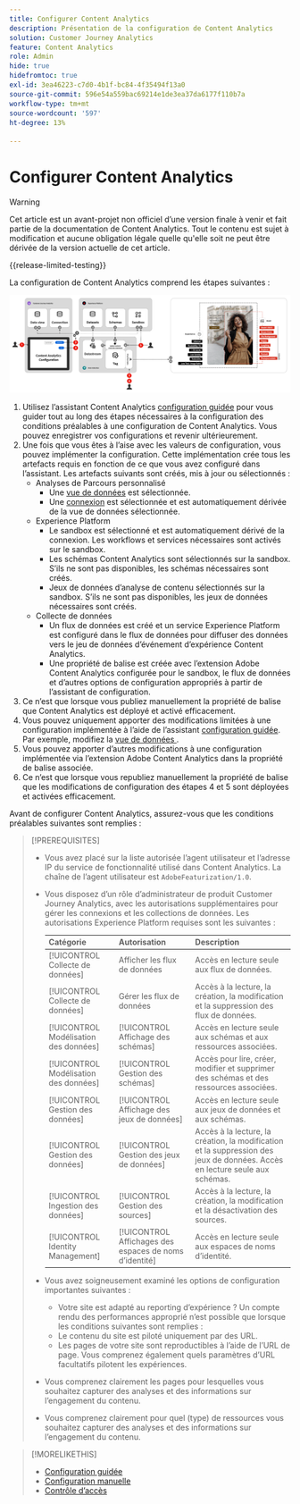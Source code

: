 ```yaml
---
title: Configurer Content Analytics
description: Présentation de la configuration de Content Analytics
solution: Customer Journey Analytics
feature: Content Analytics
role: Admin
hide: true
hidefromtoc: true
exl-id: 3ea46223-c7d0-4b1f-bc84-4f35494f13a0
source-git-commit: 596e54a559bac69214e1de3ea37da6177f110b7a
workflow-type: tm+mt
source-wordcount: '597'
ht-degree: 13%

---
```


# Configurer Content Analytics

>[!WARNING]
>
>Cet article est un avant-projet non officiel d’une version finale à venir et fait partie de la documentation de Content Analytics. Tout le contenu est sujet à modification et aucune obligation légale quelle qu&#39;elle soit ne peut être dérivée de la version actuelle de cet article.
>

{{release-limited-testing}}

La configuration de Content Analytics comprend les étapes suivantes :

![Configuration de Content Analytics](../assets/aca-configuration.svg)

1. Utilisez l’assistant Content Analytics [configuration guidée](guided.md) pour vous guider tout au long des étapes nécessaires à la configuration des conditions préalables à une configuration de Content Analytics. Vous pouvez enregistrer vos configurations et revenir ultérieurement.
1. Une fois que vous êtes à l’aise avec les valeurs de configuration, vous pouvez implémenter la configuration. Cette implémentation crée tous les artefacts requis en fonction de ce que vous avez configuré dans l’assistant. Les artefacts suivants sont créés, mis à jour ou sélectionnés :
   * Analyses de Parcours personnalisé
      * Une [vue de données](/help/data-views/data-views.md) est sélectionnée.
      * Une [connexion](/help/connections/overview.md) est sélectionnée et est automatiquement dérivée de la vue de données sélectionnée.
   * Experience Platform
      * Le sandbox est sélectionné et est automatiquement dérivé de la connexion. Les workflows et services nécessaires sont activés sur le sandbox.
      * Les schémas Content Analytics sont sélectionnés sur la sandbox. S’ils ne sont pas disponibles, les schémas nécessaires sont créés.
      * Jeux de données d’analyse de contenu sélectionnés sur la sandbox. S’ils ne sont pas disponibles, les jeux de données nécessaires sont créés.
   * Collecte de données
      * Un flux de données est créé et un service Experience Platform est configuré dans le flux de données pour diffuser des données vers le jeu de données d’événement d’expérience Content Analytics.
      * Une propriété de balise est créée avec l’extension Adobe Content Analytics configurée pour le sandbox, le flux de données et d’autres options de configuration appropriés à partir de l’assistant de configuration.
1. Ce n’est que lorsque vous publiez manuellement la propriété de balise que Content Analytics est déployé et activé efficacement.
1. Vous pouvez uniquement apporter des modifications limitées à une configuration implémentée à l’aide de l’assistant [configuration guidée](guided.md). Par exemple, modifiez la [ vue de données ](/help/data-views/data-views.md).
1. Vous pouvez apporter d’autres modifications à une configuration implémentée via l’extension Adobe Content Analytics [](https://experienceleague.adobe.com/en/docs/experience-platform/tags/extensions/client/content-analytics/overview) dans la propriété de balise associée.
1. Ce n’est que lorsque vous republiez manuellement la propriété de balise que les modifications de configuration des étapes 4 et 5 sont déployées et activées efficacement.


Avant de configurer Content Analytics, assurez-vous que les conditions préalables suivantes sont remplies :


>[!PREREQUISITES]
>
>* Vous avez placé sur la liste autorisée l’agent utilisateur et l’adresse IP du service de fonctionnalité utilisé dans Content Analytics. La chaîne de l’agent utilisateur est `AdobeFeaturization/1.0`.
>* Vous disposez d’un rôle d’administrateur de produit Customer Journey Analytics, avec les autorisations supplémentaires pour gérer les connexions et les collections de données. Les autorisations Experience Platform requises sont les suivantes :
>  
>   | Catégorie | Autorisation | Description |
>   |---|---|---|
>   | [!UICONTROL Collecte de données] | Afficher les flux de données | Accès en lecture seule aux flux de données. |
>   | [!UICONTROL Collecte de données] | Gérer les flux de données | Accès à la lecture, la création, la modification et la suppression des flux de données. |
>   | [!UICONTROL Modélisation des données] | [!UICONTROL Affichage des schémas] | Accès en lecture seule aux schémas et aux ressources associées. |
>   | [!UICONTROL Modélisation des données] | [!UICONTROL Gestion des schémas] | Accès pour lire, créer, modifier et supprimer des schémas et des ressources associées. |
>   | [!UICONTROL Gestion des données] | [!UICONTROL Affichage des jeux de données] | Accès en lecture seule aux jeux de données et aux schémas. |
>   | [!UICONTROL Gestion des données] | [!UICONTROL Gestion des jeux de données] | Accès à la lecture, la création, la modification et la suppression des jeux de données. Accès en lecture seule aux schémas. |
>   | [!UICONTROL Ingestion des données] | [!UICONTROL Gestion des sources] | Accès à la lecture, la création, la modification et la désactivation des sources. |
>   | [!UICONTROL Identity Management] | [!UICONTROL Affichages des espaces de noms d’identité] | Accès en lecture seule aux espaces de noms d’identité. |
>
>* Vous avez soigneusement examiné les options de configuration importantes suivantes :
>
>   * Votre site est adapté au reporting d’expérience ? Un compte rendu des performances approprié n’est possible que lorsque les conditions suivantes sont remplies :
>   * Le contenu du site est piloté uniquement par des URL.
>   * Les pages de votre site sont reproductibles à l’aide de l’URL de page. Vous comprenez également quels paramètres d’URL facultatifs pilotent les expériences.
>* Vous comprenez clairement les pages pour lesquelles vous souhaitez capturer des analyses et des informations sur l’engagement du contenu.
>* Vous comprenez clairement pour quel (type) de ressources vous souhaitez capturer des analyses et des informations sur l’engagement du contenu.
>


>[!MORELIKETHIS]
>
>* [Configuration guidée](guided.md)
>* [Configuration manuelle](manual.md)
>* [Contrôle d’accès](/help/technotes/access-control.md)
>


